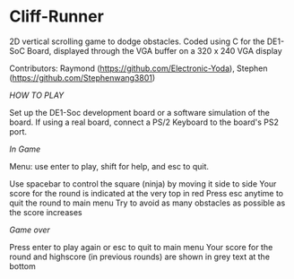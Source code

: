 # Cliff-Runner
2D vertical scrolling game to dodge obstacles. Coded using C for the DE1-SoC Board, displayed through the VGA buffer on a 320 x 240 VGA display

Contributors: Raymond (https://github.com/Electronic-Yoda), Stephen (https://github.com/Stephenwang3801)


*HOW TO PLAY*

Set up the DE1-Soc development board or a software simulation of the board.
If using a real board, connect a PS/2 Keyboard to the board's PS2 port.


*In Game*

Menu: use enter to play, shift for help, and esc to quit.

Use spacebar to control the square (ninja) by moving it side to side
Your score for the round is indicated at the very top in red
Press esc anytime to quit the round to main menu
Try to avoid as many obstacles as possible as the score increases

*Game over*

Press enter to play again or esc to quit to main menu
Your score for the round and highscore (in previous rounds) are shown in grey text at the bottom
